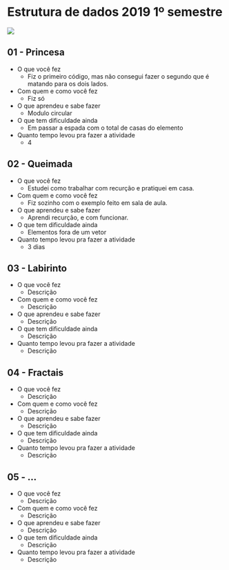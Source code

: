 # Estrutura de dados 2019 1º semestre

![](https://avatars1.githubusercontent.com/u/26174031?s=400&v=4)

## 01 - Princesa

- O que você fez
    - Fiz o primeiro código, mas não consegui fazer o segundo que é matando para os dois lados.
- Com quem e como você fez
    - Fiz só
- O que aprendeu e sabe fazer
    - Modulo circular
- O que tem dificuldade ainda
    - Em passar a espada com o total de casas do elemento
- Quanto tempo levou pra fazer a atividade
    - 4

## 02 - Queimada

- O que você fez
    - Estudei como trabalhar com recurção e pratiquei em casa.
- Com quem e como você fez
    - Fiz sozinho com o exemplo feito em sala de aula.
- O que aprendeu e sabe fazer
    - Aprendi recurção, e com funcionar.
- O que tem dificuldade ainda
    - Elementos fora de um vetor
- Quanto tempo levou pra fazer a atividade
    - 3 dias

## 03 - Labirinto

- O que você fez
    - Descrição
- Com quem e como você fez
    - Descrição
- O que aprendeu e sabe fazer
    - Descrição
- O que tem dificuldade ainda
    - Descrição
- Quanto tempo levou pra fazer a atividade
    - Descrição

## 04 - Fractais

- O que você fez
    - Descrição
- Com quem e como você fez
    - Descrição
- O que aprendeu e sabe fazer
    - Descrição
- O que tem dificuldade ainda
    - Descrição
- Quanto tempo levou pra fazer a atividade
    - Descrição

## 05 - ...

- O que você fez
    - Descrição
- Com quem e como você fez
    - Descrição
- O que aprendeu e sabe fazer
    - Descrição
- O que tem dificuldade ainda
    - Descrição
- Quanto tempo levou pra fazer a atividade
    - Descrição